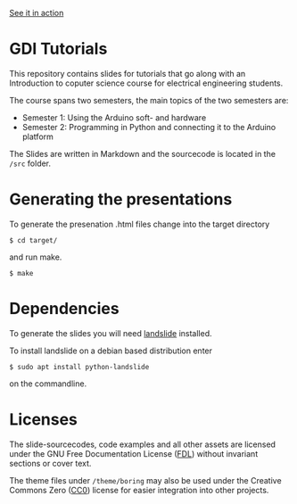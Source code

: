 [See it in action][www_rendered]

GDI Tutorials
=============

This repository contains slides for tutorials
that go along with an Introduction to coputer
science course for electrical engineering students.

The course spans two semesters,
the main topics of the two semesters are:

- Semester 1: Using the Arduino soft- and hardware
- Semester 2: Programming in Python and connecting it
  to the Arduino platform

The Slides are written in Markdown and the
sourcecode is located in the `/src` folder.

Generating the presentations
============================

To generate the presenation .html
files change into the target directory

    $ cd target/

and run make.

    $ make

Dependencies
============

To generate the slides you will need
[landslide][www_landslide] installed.

To install landslide on a debian based
distribution enter

    $ sudo apt install python-landslide

on the commandline.

Licenses
========

The slide-sourcecodes, code examples and all other
assets are licensed under the GNU Free Documentation License
([FDL][www_gnu_fdl]) without invariant sections or cover text.

The theme files under `/theme/boring` may also be used
under the Creative Commons Zero ([CC0][www_cc_zero]) license
for easier integration into other projects.

[www_rendered]: https://tut.zerforscht.de/gdi/
[www_landslide]: https://github.com/adamzap/landslide
[www_gnu_fdl]: http://www.gnu.org/licenses/fdl.html
[www_cc_zero]: https://creativecommons.org/publicdomain/zero/1.0/
